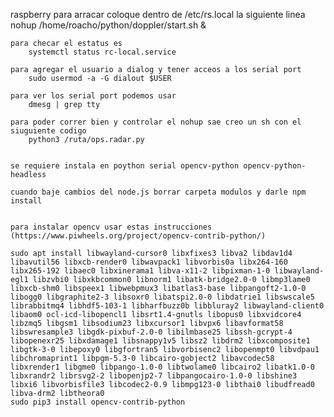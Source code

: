 
raspberry 
	para arracar coloque dentro de /etc/rs.local la siguiente linea
		nohup /home/roacho/python/doppler/start.sh &
	
	para checar el estatus es 
		systemctl status rc-local.service
	
	para agregar el usuario a dialog y tener acceos a los serial port	
		sudo usermod -a -G dialout $USER
		
	para ver los serial port podemos usar
		dmesg | grep tty
		
	para poder correr bien y controlar el nohup sae creo un sh con el siuguiente codigo
		python3 /ruta/ops.radar.py
		
		
	se requiere instala en poython serial opencv-python opencv-python-headless
	
	cuando baje cambios del node.js borrar carpeta modulos y darle npm install
	
	
	para instalar opencv usar estas instrucciones (https://www.piwheels.org/project/opencv-contrib-python/)
	
	sudo apt install libwayland-cursor0 libxfixes3 libva2 libdav1d4 libavutil56 libxcb-render0 libwavpack1 libvorbis0a libx264-160 libx265-192 libaec0 libxinerama1 libva-x11-2 libpixman-1-0 libwayland-egl1 libzvbi0 libxkbcommon0 libnorm1 libatk-bridge2.0-0 libmp3lame0 libxcb-shm0 libspeex1 libwebpmux3 libatlas3-base libpangoft2-1.0-0 libogg0 libgraphite2-3 libsoxr0 libatspi2.0-0 libdatrie1 libswscale5 librabbitmq4 libhdf5-103-1 libharfbuzz0b libbluray2 libwayland-client0 libaom0 ocl-icd-libopencl1 libsrt1.4-gnutls libopus0 libxvidcore4 libzmq5 libgsm1 libsodium23 libxcursor1 libvpx6 libavformat58 libswresample3 libgdk-pixbuf-2.0-0 libilmbase25 libssh-gcrypt-4 libopenexr25 libxdamage1 libsnappy1v5 libsz2 libdrm2 libxcomposite1 libgtk-3-0 libepoxy0 libgfortran5 libvorbisenc2 libopenmpt0 libvdpau1 libchromaprint1 libpgm-5.3-0 libcairo-gobject2 libavcodec58 libxrender1 libgme0 libpango-1.0-0 libtwolame0 libcairo2 libatk1.0-0 libxrandr2 librsvg2-2 libopenjp2-7 libpangocairo-1.0-0 libshine3 libxi6 libvorbisfile3 libcodec2-0.9 libmpg123-0 libthai0 libudfread0 libva-drm2 libtheora0
	sudo pip3 install opencv-contrib-python
	
	
	
	
	
	